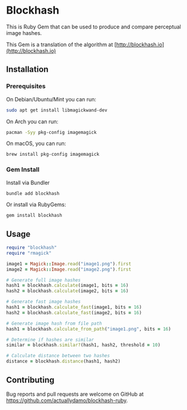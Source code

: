 # Blockhash

This is Ruby Gem that can be used to produce and compare perceptual image hashes.

This Gem is a translation of the algorithm at [http://blockhash.io](http://blockhash.io)

## Installation

### Prerequisites

On Debian/Ubuntu/Mint you can run:
```sh
sudo apt get install libmagickwand-dev
```

On Arch you can run:
```sh
pacman -Syy pkg-config imagemagick
```

On macOS, you can run:
```sh
brew install pkg-config imagemagick
```

### Gem Install

Install via Bundler
```sh
bundle add blockhash
```

Or install via RubyGems:
```sh
gem install blockhash
```

## Usage

```ruby
require "blockhash"
require "rmagick"

image1 = Magick::Image.read("image1.png").first
image2 = Magick::Image.read("image2.png").first

# Generate full image hashes
hash1 = blockhash.calculate(image1, bits = 16)
hash2 = blockhash.calculate(image2, bits = 16)

# Generate fast image hashes
hash1 = blockhash.calculate_fast(image1, bits = 16)
hash2 = blockhash.calculate_fast(image2, bits = 16)

# Generate image hash from file path
hash1 = blockhash.calculate_from_path("image1.png", bits = 16)

# Determine if hashes are similar
similar = blockhash.similar?(hash1, hash2, threshold = 10)

# Calculate distance between two hashes
distance = blockhash.distance(hash1, hash2)
```

## Contributing

Bug reports and pull requests are welcome on GitHub at https://github.com/actuallydamo/blockhash-ruby.
